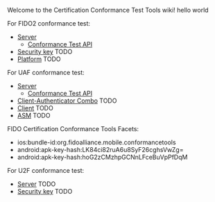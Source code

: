 Welcome to the Certification Conformance Test Tools wiki!
hello world

For FIDO2 conformance test:

 - [Server](./FIDO2/Server)
   + [Conformance Test API](./FIDO2/Server/Conformance-Test-API.md)
 - [Security key](./FIDO2/Security-Key/) TODO
 - [Platform](./FIDO2/Platform) TODO

For UAF conformance test:

 - [Server](./UAF/Server)
   + [Conformance Test API](./UAF/Server/Conformance-Test-API.md)
 - [Client-Authenticator Combo](./UAF/Client-Authr-Combo/) TODO
 - [Client](./UAF/Client/) TODO
 - [ASM](./UAF/ASM/) TODO
 
 
FIDO Certification Conformance Tools Facets:

- ios:bundle-id:org.fidoalliance.mobile.conformancetools
- android:apk-key-hash:LK84ci82ruA6u8SyF26cghsVwZg=
- android:apk-key-hash:hoG2zCMzhpGCNnLFceBuVpPfDqM

For U2F conformance test:

 - [Server](./U2F/Server/) TODO
 - [Security key](./U2F/Security-Key) TODO
